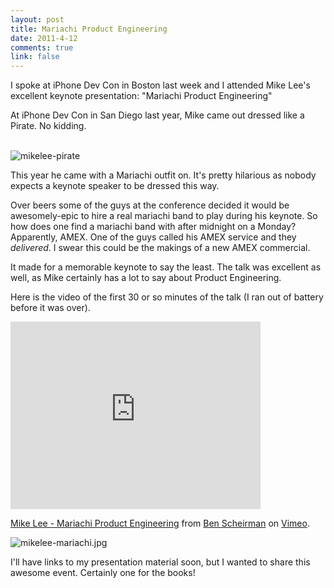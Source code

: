 ```yaml
--- 
layout: post
title: Mariachi Product Engineering
date: 2011-4-12
comments: true
link: false
---
```

<p>I spoke at iPhone Dev Con in Boston last week and I attended Mike Lee's excellent keynote presentation: "Mariachi Product Engineering"</p>
<p>At iPhone Dev Con in San Diego last year, Mike came out dressed like a Pirate. No kidding.</p>
<p><br />
<img src="/images/mikelee-pirate.jpg"  alt="mikelee-pirate"  /></p>
<p>This year he came with a Mariachi outfit on. It's pretty hilarious as nobody expects a keynote speaker to be dressed this way.</p>
<p>Over beers some of the guys at the conference decided it would be awesomely-epic to hire a real mariachi band to play during his keynote. So how does one find a mariachi band with after midnight on a Monday? Apparently, AMEX. One of the guys called his AMEX service and they <i>delivered</i>. I swear this could be the makings of a new AMEX commercial.</p>
<p>It made for a memorable keynote to say the least. The talk was excellent as well, as Mike certainly has a lot to say about Product Engineering.</p>
<p>Here is the video of the first 30 or so minutes of the talk (I ran out of battery before it was over).</p><iframe src="http://player.vimeo.com/video/22031658" width="400" height="300" frameborder="0"></iframe>
<p><a href="http://vimeo.com/22031658">Mike Lee - Mariachi Product Engineering</a> from <a href="http://vimeo.com/user1579700">Ben Scheirman</a> on <a href="http://vimeo.com">Vimeo</a>.</p>
<p><img src="/images/mikelee-mariachi.jpg"  alt="mikelee-mariachi.jpg"  /></p>
<p>I'll have links to my presentation material soon, but I wanted to share this awesome event. Certainly one for the books!</p>
